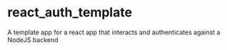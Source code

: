 # react_auth_template
A template app for a react app that interacts and authenticates against a NodeJS backend
